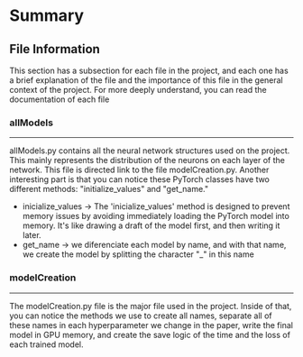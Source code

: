 # Summary

File Information
---
This section has a subsection for each file in the project, and each one has a brief explanation of the file and the importance of this file in the general context of the project. For more deeply understand, you can read the documentation of each file
### allModels
---
allModels.py contains all the neural network structures used on the project. This mainly represents the distribution of the neurons on each layer of the network.
This file is directed link to the file modelCreation.py.
Another interesting part is that you can notice these PyTorch classes have two different methods: "initialize_values" and "get_name."

+ inicialize_values -> The 'inicialize_values' method is designed to prevent memory issues by avoiding immediately loading the PyTorch model into memory. It's like drawing a draft of the model first, and then writing it later.
+ get_name -> we diferenciate each model by name, and with that name, we create the model by splitting the character "_" in this name

### modelCreation
---
The modelCreation.py file is the major file used in the project. Inside of that, you can notice the methods we use to create all names, separate all of these names in each hyperparameter we change in the paper, write the final model in GPU memory, and create the save logic of the time and the loss of each trained model.

